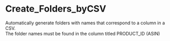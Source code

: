 Create_Folders_byCSV
====================

Automatically generate folders with names that correspond to a column in a CSV.  
The folder names must be found in the column titled PRODUCT_ID (ASIN)
